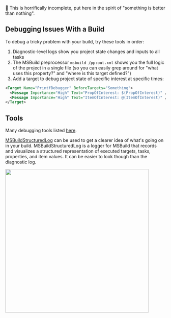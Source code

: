 📝 This is horrifically incomplete, put here in the spirit of "something is better than nothing".

## Debugging Issues With a Build

To debug a tricky problem with your build, try these tools in order:

1. Diagnostic-level logs show you project state changes and inputs to all tasks
2. The MSBuild preprocessor `msbuild /pp:out.xml` shows you the full logic of the project in a single file (so you can easily grep around for "what uses this property?" and "where is this target defined?")
3. Add a target to debug project state of specific interest at specific times:
```xml
<Target Name="PrintfDebugger" BeforeTargets="Something">
  <Message Importance="High" Text="PropOfInterest: $(PropOfInterest)" />
  <Message Importance="High" Text="ItemOfInterest: @(ItemOfInterest)" />
</Target>
```

## Tools
Many debugging tools listed [here](https://github.com/Microsoft/msbuild/blob/master/documentation/wiki/MSBuild-Resources.md#tools).

[MSBuildStructuredLog](https://github.com/KirillOsenkov/MSBuildStructuredLog) can be used to get a clearer idea of what's going on in your build. MSBuildStructuredLog is a logger for MSBuild that records and visualizes a structured representation of executed targets, tasks, properties, and item values. It can be easier to look though than the diagnostic log. 

<img src="https://raw.githubusercontent.com/KirillOsenkov/MSBuildStructuredLog/master/docs/Screenshot1.png" width="450" height="450">
